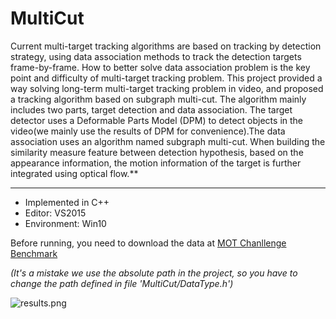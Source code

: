 # MultiCut

  Current multi-target tracking algorithms are based on tracking by detection strategy, using data association methods to track the detection targets frame-by-frame. How to better solve data association problem is the key point and difficulty of multi-target tracking problem. 
  This project provided a way solving long-term multi-target tracking problem in video, and proposed a tracking algorithm based on subgraph multi-cut. 
  The algorithm mainly includes two parts, target detection and data association. The target detector uses a Deformable Parts Model (DPM) to detect objects in the video(we mainly use the results of DPM for convenience).The data association uses an algorithm named subgraph multi-cut. When building the similarity measure feature between detection hypothesis, based on the appearance information, the motion information of the target is further integrated using optical flow.**

---

- Implemented in C++
- Editor: VS2015
- Environment: Win10

Before running, you need to download the data at [MOT Chanllenge Benchmark](https://motchallenge.net/data/MOT16/)

*(It's a mistake we use the absolute path in the project, so you have to change the path defined in file 'MultiCut/DataType.h')* 

![results.png](https://i.loli.net/2019/03/14/5c8a3b3c06a7d.png)
